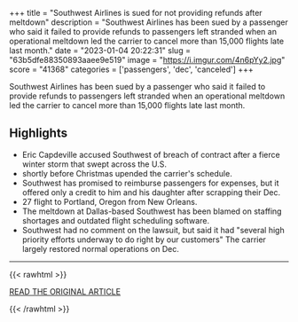 +++
title = "Southwest Airlines is sued for not providing refunds after meltdown"
description = "Southwest Airlines has been sued by a passenger who said it failed to provide refunds to passengers left stranded when an operational meltdown led the carrier to cancel more than 15,000 flights late last month."
date = "2023-01-04 20:22:31"
slug = "63b5dfe88350893aaee9e519"
image = "https://i.imgur.com/4n6pYy2.jpg"
score = "41368"
categories = ['passengers', 'dec', 'canceled']
+++

Southwest Airlines has been sued by a passenger who said it failed to provide refunds to passengers left stranded when an operational meltdown led the carrier to cancel more than 15,000 flights late last month.

## Highlights

- Eric Capdeville accused Southwest of breach of contract after a fierce winter storm that swept across the U.S.
- shortly before Christmas upended the carrier's schedule.
- Southwest has promised to reimburse passengers for expenses, but it offered only a credit to him and his daughter after scrapping their Dec.
- 27 flight to Portland, Oregon from New Orleans.
- The meltdown at Dallas-based Southwest has been blamed on staffing shortages and outdated flight scheduling software.
- Southwest had no comment on the lawsuit, but said it had "several high priority efforts underway to do right by our customers" The carrier largely restored normal operations on Dec.

---

{{< rawhtml >}}
  <p class="article-category">
    <a target="_blank" href="https://www.reuters.com/business/aerospace-defense/southwest-airlines-is-sued-not-providing-refunds-after-meltdown-2023-01-03/">READ THE ORIGINAL ARTICLE</a>
  </p>
{{< /rawhtml >}}

